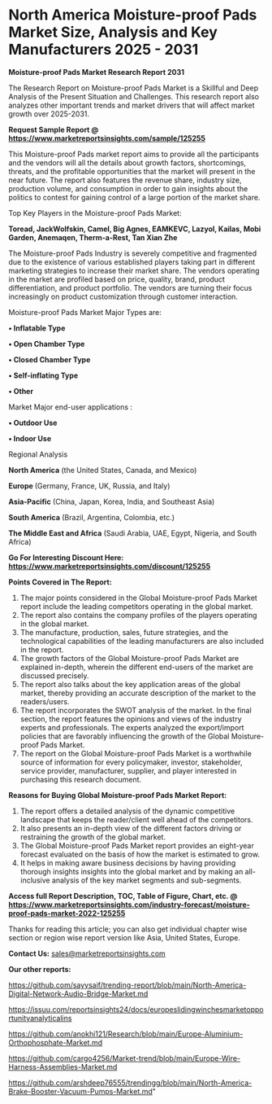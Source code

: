 # North America Moisture-proof Pads Market Size, Analysis and Key Manufacturers 2025 - 2031

<strong>Moisture-proof Pads Market Research Report 2031</strong>

The Research Report on Moisture-proof Pads Market is a Skillful and Deep Analysis of the Present Situation and Challenges. This research report also analyzes other important trends and market drivers that will affect market growth over 2025-2031.

<strong>Request Sample Report @ <a href=https://www.marketreportsinsights.com/sample/125255>https://www.marketreportsinsights.com/sample/125255</a></strong>

This Moisture-proof Pads market report aims to provide all the participants and the vendors will all the details about growth factors, shortcomings, threats, and the profitable opportunities that the market will present in the near future. The report also features the revenue share, industry size, production volume, and consumption in order to gain insights about the politics to contest for gaining control of a large portion of the market share.

Top Key Players in the Moisture-proof Pads Market:

<strong>Toread, JackWolfskin, Camel, Big Agnes, EAMKEVC, Lazyol, Kailas, Mobi Garden, Anemaqen, Therm-a-Rest, Tan Xian Zhe</strong>

The Moisture-proof Pads Industry is severely competitive and fragmented due to the existence of various established players taking part in different marketing strategies to increase their market share. The vendors operating in the market are profiled based on price, quality, brand, product differentiation, and product portfolio. The vendors are turning their focus increasingly on product customization through customer interaction.

Moisture-proof Pads Market Major Types are:

<strong>• Inflatable Type

• Open Chamber Type

• Closed Chamber Type

• Self-inflating Type

• Other</strong>

Market Major end-user applications :

<strong>• Outdoor Use

• Indoor Use</strong>

Regional Analysis

</u><strong><b>North America</b></strong> (the United States, Canada, and Mexico)

<strong><b>Europe </b></strong>(Germany, France, UK, Russia, and Italy)

<strong><b>Asia-Pacific</b></strong> (China, Japan, Korea, India, and Southeast Asia)

<strong><b>South America</b></strong> (Brazil, Argentina, Colombia, etc.)

<strong><b>The Middle East and Africa</b></strong> (Saudi Arabia, UAE, Egypt, Nigeria, and South Africa)

<strong>Go For Interesting Discount Here: <a href=https://www.marketreportsinsights.com/discount/125255>https://www.marketreportsinsights.com/discount/125255</a></strong>

<strong>Points Covered in The Report:</strong>
<ol>
  <li>The major points considered in the Global Moisture-proof Pads Market report include the leading competitors operating in the global market.</li>
  <li>The report also contains the company profiles of the players operating in the global market.</li>
  <li>The manufacture, production, sales, future strategies, and the technological capabilities of the leading manufacturers are also included in the report.</li>
  <li>The growth factors of the Global Moisture-proof Pads Market are explained in-depth, wherein the different end-users of the market are discussed precisely.</li>
  <li>The report also talks about the key application areas of the global market, thereby providing an accurate description of the market to the readers/users.</li>
  <li>The report incorporates the SWOT analysis of the market. In the final section, the report features the opinions and views of the industry experts and professionals. The experts analyzed the export/import policies that are favorably influencing the growth of the Global Moisture-proof Pads Market.</li>
  <li>The report on the Global Moisture-proof Pads Market is a worthwhile source of information for every policymaker, investor, stakeholder, service provider, manufacturer, supplier, and player interested in purchasing this research document.</li>
</ol>
<strong>Reasons for Buying Global Moisture-proof Pads Market Report:</strong>

<ol>
  <li>The report offers a detailed analysis of the dynamic competitive landscape that keeps the reader/client well ahead of the competitors.</li>
  <li>It also presents an in-depth view of the different factors driving or restraining the growth of the global market.</li>
  <li>The Global Moisture-proof Pads Market report provides an eight-year forecast evaluated on the basis of how the market is estimated to grow.</li>
  <li>It helps in making aware business decisions by having providing thorough insights insights into the global market and by making an all-inclusive analysis of the key market segments and sub-segments.</li>
</ol>
<strong>Access full Report Description, TOC, Table of Figure, Chart, etc. @ <a href=https://www.marketreportsinsights.com/industry-forecast/moisture-proof-pads-market-2022-125255>https://www.marketreportsinsights.com/industry-forecast/moisture-proof-pads-market-2022-125255</a></strong>


Thanks for reading this article; you can also get individual chapter wise section or region wise report version like Asia, United States, Europe.

<strong>Contact Us:</strong>
sales@marketreportsinsights.com

<strong>Our other reports:</strong>

<a href=https://github.com/sayysaif/trending-report/blob/main/North-America-Digital-Network-Audio-Bridge-Market.md>https://github.com/sayysaif/trending-report/blob/main/North-America-Digital-Network-Audio-Bridge-Market.md</a>

<a href=https://issuu.com/reportsinsights24/docs/europeslidingwinchesmarketopportunityanalyticalins>https://issuu.com/reportsinsights24/docs/europeslidingwinchesmarketopportunityanalyticalins</a>

<a href=https://github.com/anokhi121/Research/blob/main/Europe-Aluminium-Orthophosphate-Market.md>https://github.com/anokhi121/Research/blob/main/Europe-Aluminium-Orthophosphate-Market.md</a>

<a href=https://github.com/cargo4256/Market-trend/blob/main/Europe-Wire-Harness-Assemblies-Market.md>https://github.com/cargo4256/Market-trend/blob/main/Europe-Wire-Harness-Assemblies-Market.md</a>

<a href=https://github.com/arshdeep76555/trendingg/blob/main/North-America-Brake-Booster-Vacuum-Pumps-Market.md>https://github.com/arshdeep76555/trendingg/blob/main/North-America-Brake-Booster-Vacuum-Pumps-Market.md</a>"
